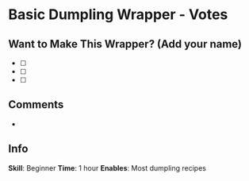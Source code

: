 # Basic Dumpling Wrapper - Votes

## Want to Make This Wrapper? (Add your name)
- [ ] 
- [ ] 
- [ ] 

## Comments
- 

## Info
**Skill**: Beginner
**Time**: 1 hour
**Enables**: Most dumpling recipes
